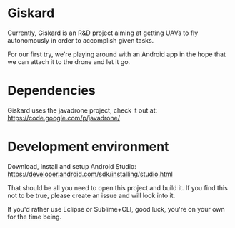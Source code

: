 Giskard
=======

Currently, Giskard is an R&D project aiming at getting UAVs to fly autonomously in order to accomplish given tasks.

For our first try, we're playing around with an Android app in the hope that we can attach it to the drone and let it go.


# Dependencies 

Giskard uses the javadrone project, check it out at: https://code.google.com/p/javadrone/

# Development environment

Download, install and setup Android Studio: https://developer.android.com/sdk/installing/studio.html

That should be all you need to open this project and build it. If you find this not to be true, please create an issue and will look into it.

If you'd rather use Eclipse or Sublime+CLI, good luck, you're on your own for the time being.

